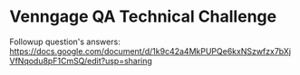 # Venngage QA Technical Challenge
Followup question's answers: https://docs.google.com/document/d/1k9c42a4MkPUPQe6kxNSzwfzx7bXjVfNqodu8pF1CmSQ/edit?usp=sharing
